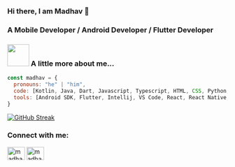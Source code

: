 ### Hi there, I am Madhav 👋

### A Mobile Developer / Android Developer / Flutter Developer

### <img src="https://media.giphy.com/media/VgCDAzcKvsR6OM0uWg/giphy.gif" width="50"> A little more about me...  

```javascript
const madhav = {
  pronouns: "he" | "him",
  code: [Kotlin, Java, Dart, Javascript, Typescript, HTML, CSS, Python, Bash],
  tools: [Android SDK, Flutter, Intellij, VS Code, React, React Native, Redux, Node],
}
```

[![GitHub Streak](https://streak-stats.demolab.com/?user=madhavth)](https://git.io/streak-stats)


<h3 align="left">Connect with me:</h3>
<p align="left">
<a href="https://linkedin.com/in/madhav-thapa/" target="blank"><img align="center" src="https://raw.githubusercontent.com/rahuldkjain/github-profile-readme-generator/master/src/images/icons/Social/linked-in-alt.svg" alt="madhav-thapa/" height="30" width="40" /></a>
<a href="https://www.leetcode.com/madhavth" target="blank"><img align="center" src="https://raw.githubusercontent.com/rahuldkjain/github-profile-readme-generator/master/src/images/icons/Social/leet-code.svg" alt="madhavth" height="30" width="40" /></a>
</p>
<!--
**madhavth/madhavth** is a ✨ _special_ ✨ repository because its `README.md` (this file) appears on your GitHub profile.

Here are some ideas to get you started:

- 🔭 I’m currently working on ...
- 🌱 I’m currently learning ...
- 👯 I’m looking to collaborate on ...
- 🤔 I’m looking for help with ...
- 💬 Ask me about ...
- 📫 How to reach me: ...
- 😄 Pronouns: ...
- ⚡ Fun fact: ...
-->
